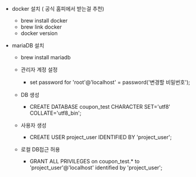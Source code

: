 * docker 설치 ( 공식 홈피에서 받는걸 추천)
  * brew install docker
  * brew link docker 
  * docker version

* mariaDB 설치
  * brew install mariadb
  * 관리자 계정 설정
    * set password for 'root'@'localhost' = password('변경할 비밀번호');

  * DB 생성
    * CREATE DATABASE coupon_test CHARACTER SET='utf8' COLLATE='utf8_bin';

  * 사용자 생성
    * CREATE USER project_user IDENTIFIED BY 'project_user';

  * 로컬 DB접근 허용
    * GRANT ALL PRIVILEGES on coupon_test.* to 'project_user'@'localhost' identified by 'project_user';

